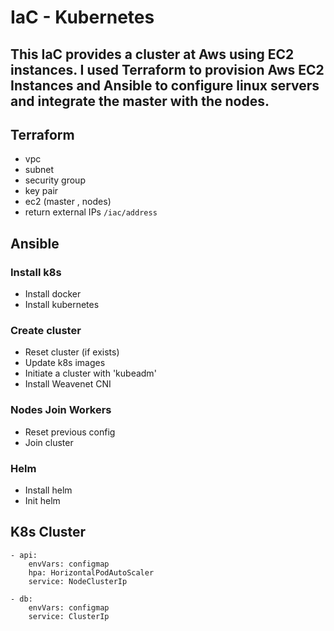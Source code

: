 IaC - Kubernetes
=========

## This IaC provides a cluster at Aws using EC2 instances. I used Terraform to provision Aws EC2 Instances and Ansible to configure linux servers and integrate the master with the nodes.

## Terraform 

- vpc
- subnet
- security group
- key pair 
- ec2 (master , nodes)
- return external IPs `/iac/address`


## Ansible

### Install k8s

- Install docker
- Install kubernetes

### Create cluster

- Reset cluster (if exists)
- Update k8s images
- Initiate a cluster with 'kubeadm'
- Install Weavenet CNI


### Nodes Join Workers

- Reset previous config
- Join cluster

### Helm

- Install helm
- Init helm

## K8s Cluster

```
- api:
    envVars: configmap
    hpa: HorizontalPodAutoScaler
    service: NodeClusterIp

- db:
    envVars: configmap
    service: ClusterIp
```
